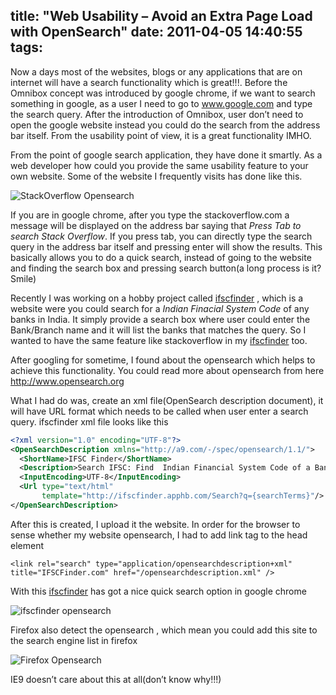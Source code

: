 title: "Web Usability – Avoid an Extra Page Load with OpenSearch"
date: 2011-04-05 14:40:55
tags:
---

Now a days most of the websites, blogs or any applications that are on internet will have a search functionality which is great!!!. Before the Omnibox concept was introduced by google chrome, if we want to search something in google, as a user I need to go to www.google.com and type the search query. After the introduction of Omnibox, user don’t need to open the google website instead you could do the search from the address bar itself. From the usability point of view, it is a great functionality IMHO.

From the point of google search application, they have done it smartly. As a web developer how could you provide the same usability feature to your own website. Some of the website I frequently visits has done like this.

![StackOverflow Opensearch](http://cdn.rajeeshcv.com/images/2011/04/clip_image001_thumb.png)

If you are in google chrome, after you type the stackoverflow.com a message will be displayed on the address bar saying that *Press Tab to search Stack Overflow*. If you press tab, you can directly type the search query in the address bar itself and pressing enter will show the results. This basically allows you to do a quick search, instead of going to the website and finding the search box and pressing search button(a long process is it? Smile)

Recently I was working on a hobby project called [ifscfinder] , which is a website were you could search for a *Indian Finacial System Code* of any banks in India. It simply provide a search box where user could enter the Bank/Branch name and it will list the banks that matches the  query.  So I wanted to have the same feature like stackoverflow in my [ifscfinder] too.

After googling for sometime, I found about the opensearch which helps to achieve this functionality. You could read more about opensearch from here http://www.opensearch.org

What I had do was, create an xml file(OpenSearch description document), it will have URL format which needs to be called when user enter a search query. ifscfinder xml file looks like this

```xml
<?xml version="1.0" encoding="UTF-8"?>
<OpenSearchDescription xmlns="http://a9.com/-/spec/opensearch/1.1/">
  <ShortName>IFSC Finder</ShortName>
  <Description>Search IFSC: Find  Indian Financial System Code of a Bank</Description>
  <InputEncoding>UTF-8</InputEncoding>
  <Url type="text/html"
       template="http://ifscfinder.apphb.com/Search?q={searchTerms}"/>
</OpenSearchDescription>
```

After this is created, I upload it the website. In order for the browser to sense whether my website opensearch, I had to add link tag to the head element

`<link rel="search" type="application/opensearchdescription+xml" title="IFSCFinder.com" href="/opensearchdescription.xml" />`

With this [ifscfinder] has got a nice quick search option in google chrome

![ifscfinder opensearch](http://cdn.rajeeshcv.com/images/2011/04/clip_image002_thumb.png)

Firefox also detect the opensearch , which mean you could add this site to the search engine list in firefox

![Firefox Opensearch](http://cdn.rajeeshcv.com/images/2011/04/image_thumb.png)

IE9 doesn’t care about this at all(don’t know why!!!)

[IfscFinder]: http://ifscfinder.apphb.com/
